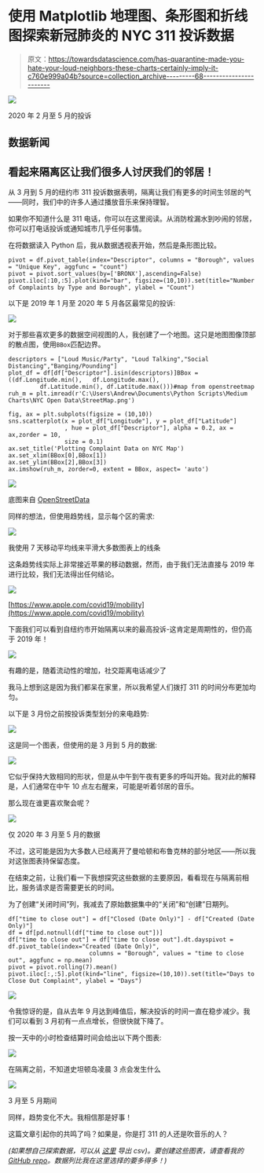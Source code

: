 # 使用 Matplotlib 地理图、条形图和折线图探索新冠肺炎的 NYC 311 投诉数据

> 原文：<https://towardsdatascience.com/has-quarantine-made-you-hate-your-loud-neighbors-these-charts-certainly-imply-it-c760e999a04b?source=collection_archive---------68----------------------->

![](img/e2492dcbfc4a5459ac0a066df0bcc66e.png)

2020 年 2 月至 5 月的投诉

## 数据新闻

## 看起来隔离区让我们很多人讨厌我们的邻居！

从 3 月到 5 月的纽约市 311 投诉数据表明，隔离让我们有更多的时间生邻居的气——同时，我们中的许多人通过播放音乐来保持理智。

如果你不知道什么是 311 电话，你可以在这里阅读。从消防栓漏水到吵闹的邻居，你可以打电话投诉或通知城市几乎任何事情。

在将数据读入 Python 后，我从数据透视表开始，然后是条形图比较。

```
pivot = df.pivot_table(index="Descriptor", columns = "Borough", values = "Unique Key", aggfunc = "count")
pivot = pivot.sort_values(by=['BRONX'],ascending=False)
pivot.iloc[:10,:5].plot(kind="bar", figsize=(10,10)).set(title="Number of Complaints by Type and Borough", ylabel = "Count")
```

以下是 2019 年 1 月至 2020 年 5 月各区最常见的投诉:

![](img/46d3e376e0c1b50c73c0542c6d54cd18.png)

对于那些喜欢更多的数据空间视图的人，我创建了一个地图。这只是地图图像顶部的散点图，使用`BBox`匹配边界。

```
descriptors = ["Loud Music/Party", "Loud Talking","Social Distancing","Banging/Pounding"]
plot_df = df[df["Descriptor"].isin(descriptors)]BBox = ((df.Longitude.min(),   df.Longitude.max(),      
         df.Latitude.min(), df.Latitude.max()))#map from openstreetmap
ruh_m = plt.imread(r'C:\Users\Andrew\Documents\Python Scripts\Medium Charts\NYC Open Data\StreetMap.png')

fig, ax = plt.subplots(figsize = (10,10))
sns.scatterplot(x = plot_df["Longitude"], y = plot_df["Latitude"]
                , hue = plot_df["Descriptor"], alpha = 0.2, ax = ax,zorder = 10,
                size = 0.1)
ax.set_title('Plotting Complaint Data on NYC Map')
ax.set_xlim(BBox[0],BBox[1])
ax.set_ylim(BBox[2],BBox[3])
ax.imshow(ruh_m, zorder=0, extent = BBox, aspect= 'auto')
```

![](img/57f4c88e6d96ab60b17ce445985cb0e2.png)

底图来自 [OpenStreetData](https://www.openstreetmap.org/export#map=11/40.7048/-73.9744)

同样的想法，但使用趋势线，显示每个区的需求:

![](img/4df3c5da768df0fa2d9dace3ba4f6a1a.png)

我使用 7 天移动平均线来平滑大多数图表上的线条

这条趋势线实际上非常接近苹果的移动数据，然而，由于我们无法直接与 2019 年进行比较，我们无法得出任何结论。

![](img/3c070e25f051e490f313e750c3cd50b6.png)

[https://www.apple.com/covid19/mobility](https://www.apple.com/covid19/mobility)

下面我们可以看到自纽约市开始隔离以来的最高投诉-这肯定是周期性的，但仍高于 2019 年！

![](img/f132ae6600ce91797fe1372587819c89.png)

有趣的是，随着流动性的增加，社交距离电话减少了

我马上想到这是因为我们都呆在家里，所以我希望人们拨打 311 的时间分布更加均匀。

以下是 3 月份之前按投诉类型划分的来电趋势:

![](img/8bec82d689fc73089619d6c5d6ded6b6.png)

这是同一个图表，但使用的是 3 月到 5 月的数据:

![](img/9523cd497a1fe067550cc09b99b97005.png)

它似乎保持大致相同的形状，但是从中午到午夜有更多的呼叫开始。我对此的解释是，人们通常在中午 10 点左右醒来，可能是听着邻居的音乐。

那么现在谁更喜欢聚会呢？

![](img/935dc5c9380d4cea7b790505ee5cf8b5.png)

仅 2020 年 3 月至 5 月的数据

不过，这可能是因为大多数人已经离开了曼哈顿和布鲁克林的部分地区——所以我对这张图表持保留态度。

在结束之前，让我们看一下我想探究这些数据的主要原因，看看现在与隔离前相比，服务请求是否需要更长的时间。

为了创建“关闭时间”列，我减去了原始数据集中的“关闭”和“创建”日期列。

```
df["time to close out"] = df["Closed (Date Only)"] - df["Created (Date Only)"]
df = df[pd.notnull(df["time to close out"])]
df["time to close out"] = df["time to close out"].dt.dayspivot = df.pivot_table(index="Created (Date Only)", 
                       columns = "Borough", values = "time to close out", aggfunc = np.mean)
pivot = pivot.rolling(7).mean()
pivot.iloc[:,:5].plot(kind="line", figsize=(10,10)).set(title="Days to Close Out Complaint", ylabel = "Days")
```

![](img/ea48aec621c3cae58820dd290aefe49d.png)

令我惊讶的是，自从去年 9 月达到峰值后，解决投诉的时间一直在稳步减少。我们可以看到 3 月初有一点点增长，但很快就下降了。

按一天中的小时检查结算时间会给出以下两个图表:

![](img/dca7672b542a9dbfff1bcea40789de79.png)

在隔离之前，不知道史坦顿岛凌晨 3 点会发生什么

![](img/2678f5e82a45d6d371d74083c717054a.png)

3 月至 5 月期间

同样，趋势变化不大。我相信那是好事！

这篇文章引起你的共鸣了吗？如果是，你是打 311 的人还是吹音乐的人？

*(如果想自己探索数据，可以从* [*这里*](https://data.cityofnewyork.us/Social-Services/311-Service-Requests-from-2010-to-Present/erm2-nwe9) *导出 csv)。要创建这些图表，请查看我的*[*GitHub repo*](https://github.com/andrewhong5297/NYC_Open_Data)*。数据列比我在这里选择的要多得多！)*
